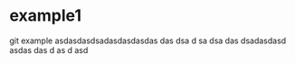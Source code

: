 # example1
git example
asdasdasdsadasdasdasdas
das
dsa
d
sa
dsa
das
dsadasdasd
asdas
das
d
as
d
asd

